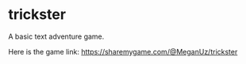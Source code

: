 # trickster
A basic text adventure game.

Here is the game link: https://sharemygame.com/@MeganUz/trickster
